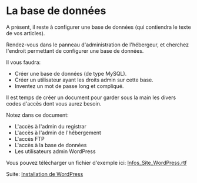 # La base de données

A présent, il reste à configurer une base de données (qui contiendra le texte de vos articles). 

Rendez-vous dans le panneau d'administration de l'hébergeur, et cherchez l'endroit permettant de configurer une base de données. 

Il vous faudra:

- Créer une base de données (de type MySQL).
- Créer un utilisateur ayant les droits admin sur cette base.
- Inventez un mot de passe long et compliqué.

Il est temps de créer un document pour garder sous la main les divers codes d'accès dont vous aurez besoin.

Notez dans ce document:

- L'accès à l'admin du registrar
- L'accès à l'admin de l'hébergement
- L'accès FTP
- L'accès à la base de données
- Les utilisateurs admin WordPress

Vous pouvez télécharger un fichier d'exemple ici: [Infos_Site_WordPress.rtf](../documents/Infos_Site_WordPress.rtf)
 
Suite: [Installation de WordPress](07-Installer-WordPress.md)
